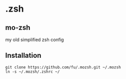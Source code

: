 # .zsh

mo-zsh
------

my old simplified zsh config

Installation
------------

    git clone https://github.com/fu/.mozsh.git ~/.mozsh
    ln -s ~/.mozsh/.zshrc ~/

